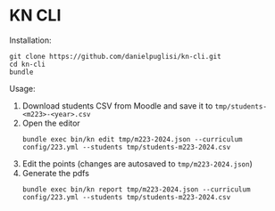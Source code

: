 # KN CLI

Installation:

```
git clone https://github.com/danielpuglisi/kn-cli.git
cd kn-cli
bundle
```

Usage:

1. Download students CSV from Moodle and save it to `tmp/students-<m223>-<year>.csv`
2. Open the editor
   ```
   bundle exec bin/kn edit tmp/m223-2024.json --curriculum config/223.yml --students tmp/students-m223-2024.csv
   ```
3. Edit the points (changes are autosaved to `tmp/m223-2024.json`)
4. Generate the pdfs
   ```
   bundle exec bin/kn report tmp/m223-2024.json --curriculum config/223.yml --students tmp/students-m223-2024.csv
   ```
